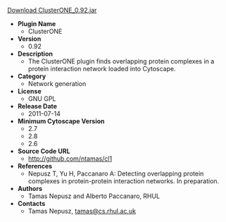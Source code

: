 <a href="ClusterONE_0.92.jar">Download ClusterONE_0.92.jar</a>

* __Plugin Name__
  * ClusterONE
* __Version__
  * 0.92
* __Description__
  * The ClusterONE plugin finds overlapping protein complexes in a protein interaction network loaded into Cytoscape.
* __Category__
  * Network generation
* __License__
  * GNU GPL
* __Release Date__
  * 2011-07-14
* __Minimum Cytoscape Version__
  * 2.7
  * 2.8
  * 2.6
* __Source Code URL__
  * http://github.com/ntamas/cl1
* __References__
  * Nepusz T, Yu H, Paccanaro A: Detecting overlapping protein complexes in protein-protein interaction networks. In preparation.
* __Authors__
  * Tamas Nepusz and Alberto Paccanaro, RHUL
* __Contacts__
  * Tamas Nepusz, tamas@cs.rhul.ac.uk
